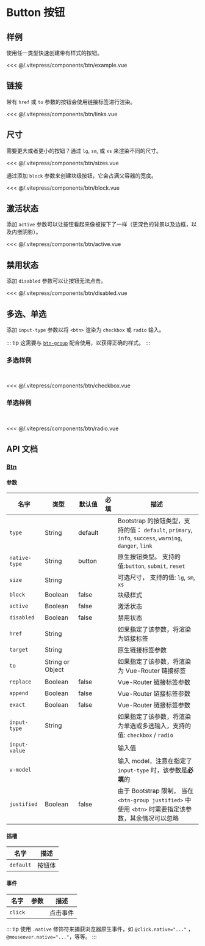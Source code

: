# Button 按钮

## 样例

使用任一类型快速创建带有样式的按钮。

<btn-example/>

<<< @/.vitepress/components/btn/example.vue

## 链接

带有 `href` 或 `to` 参数的按钮会使用链接标签进行渲染。

<btn-links/>

<<< @/.vitepress/components/btn/links.vue

## 尺寸

需要更大或者更小的按钮？通过 `lg`, `sm`, 或 `xs` 来渲染不同的尺寸。

<btn-sizes/>

<<< @/.vitepress/components/btn/sizes.vue

通过添加 `block` 参数来创建块级按钮，它会占满父容器的宽度。

<btn-block/>

<<< @/.vitepress/components/btn/block.vue

## 激活状态

添加 `active` 参数可以让按钮看起来像被按下了一样（更深色的背景以及边框，以及内嵌阴影）。 

<btn-active/>

<<< @/.vitepress/components/btn/active.vue

## 禁用状态

添加 `disabled` 参数可以让按钮无法点击。

<btn-disabled/>

<<< @/.vitepress/components/btn/disabled.vue

## 多选、单选

添加 `input-type` 参数以将 `<btn>` 渲染为 `checkbox` 或 `radio` 输入。

::: tip
这需要与 [`btn-group`](/zh/components/btn-group.html) 配合使用，以获得正确的样式。
:::

### 多选样例

<br/>

<btn-checkbox/>

<<< @/.vitepress/components/btn/checkbox.vue

### 单选样例

<br/>

<btn-radio/>

<<< @/.vitepress/components/btn/radio.vue

## API 文档

### [Btn](https://github.com/uiv-lib/uiv/blob/1.x/src/components/button/Btn.js)

#### 参数

名字             | 类型             | 默认值  | 必填 | 描述
---------------- | ----------       | -------- | -------- | -----------------------
`type`           | String           | default  |          | Bootstrap 的按钮类型，支持的值： `default`, `primary`, `info`, `success`, `warning`, `danger`, `link`
`native-type`    | String           | button   |          | 原生按钮类型。 支持的值:`button`, `submit`, `reset`
`size`           | String           |          |          | 可选尺寸， 支持的值: `lg`, `sm`, `xs`
`block`          | Boolean          | false    |          | 块级样式
`active`         | Boolean          | false    |          | 激活状态
`disabled`       | Boolean          | false    |          | 禁用状态
`href`           | String           |          |          | 如果指定了该参数，将渲染为链接标签
`target`         | String           |          |          | 原生链接标签参数
`to`             | String or Object |          |          | 如果指定了该参数，将渲染为 Vue-Router 链接标签
`replace`        | Boolean          | false    |          | Vue-Router 链接标签参数
`append`         | Boolean          | false    |          | Vue-Router 链接标签参数
`exact`          | Boolean          | false    |          | Vue-Router 链接标签参数
`input-type`     | String           |          |          | 如果指定了该参数，将渲染为单选或多选输入，支持的值: `checkbox` / `radio`
`input-value`    |                  |          |          | 输入值
`v-model`        |                  |          |          | 输入 model，注意在指定了 `input-type` 时，该参数是**必填**的
`justified`      | Boolean          | false    |          | 由于 Bootstrap 限制， 当在 `<btn-group justified>` 中使用 `<btn>` 时需要指定该参数，其余情况可以忽略

#### 插槽

名字      | 描述
--------- | -----------------------
`default` | 按钮体

#### 事件

名字        | 参数 | 描述
----------- | ------ | ---------------
`click`     |        | 点击事件

::: tip
使用 `.native` 修饰符来捕获浏览器原生事件，如 `@click.native="..."` ， `@mouseover.native="..."`，等等。
:::
